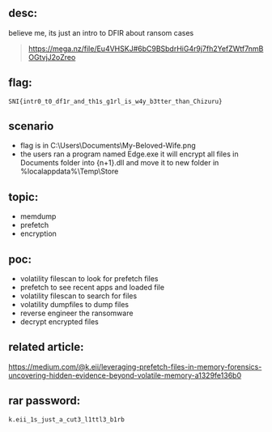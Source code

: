 ## desc:
believe me, its just an intro to DFIR about ransom cases
> https://mega.nz/file/Eu4VHSKJ#6bC9BSbdrHiG4r9j7fh2YefZWtf7nmBOGtvjJ2oZreo

## flag:
```SNI{intr0_t0_df1r_and_th1s_g1rl_is_w4y_b3tter_than_Chizuru}```

## scenario
- flag is in C:\Users\Documents\My-Beloved-Wife.png
- the users ran a program named Edge.exe it will encrypt all files in Documents folder into {n+1}.dll and move it to new folder in %localappdata%\Temp\Store

## topic:
- memdump
- prefetch
- encryption

## poc:
- volatility filescan to look for prefetch files
- prefetch to see recent apps and loaded file
- volatility filescan to search for files
- volatility dumpfiles to dump files
- reverse engineer the ransomware
- decrypt encrypted files

## related article:
https://medium.com/@k.eii/leveraging-prefetch-files-in-memory-forensics-uncovering-hidden-evidence-beyond-volatile-memory-a1329fe136b0

## rar password:
```k.eii_1s_just_a_cut3_l1ttl3_b1rb```
